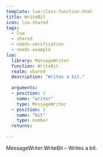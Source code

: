 ```yaml
---
template: lua-class-function.html
title: WriteBit
icon: lua-shared
tags:
  - lua
  - shared
  - needs-verification
  - needs-example
lua:
  library: MessageWriter
  function: WriteBit
  realm: shared
  description: "Writes a bit."
  
  arguments:
  - position: 1
    name: "writer"
    type: MessageWriter
  - position: 2
    name: "bit"
    type: number
  returns:
    
---
```


<div class="lua__search__keywords">
MessageWriter:WriteBit &#x2013; Writes a bit.
</div>
